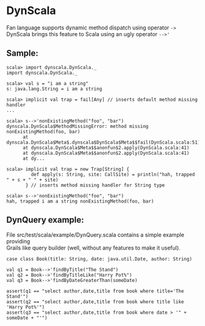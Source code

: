 DynScala
========

Fan language supports dynamic method dispatch using operator `->`  
DynScala brings this feature to Scala using an ugly operator `-->'`  

Sample:
-------

    scala> import dynscala.DynScala._
    import dynscala.DynScala._

    scala> val s = "i am a string"
    s: java.lang.String = i am a string

    scala> implicit val trap = fail[Any] // inserts default method missing handler
    ...

    scala> s-->'nonExistingMethod("foo", "bar")
    dynscala.DynScala$MethodMissingError: method missing nonExistingMethod(foo, bar)
          at dynscala.DynScala$Meta$.dynscala$DynScala$Meta$$fail(DynScala.scala:51)
          at dynscala.DynScala$Meta$$anonfun$2.apply(DynScala.scala:41)
          at dynscala.DynScala$Meta$$anonfun$2.apply(DynScala.scala:41)
          at dy...

    scala> implicit val trap = new Trap[String] { 
             def apply(s: String, site: CallSite) = println("hah, trapped " + s + " " + site) 
           } // inserts method missing handler for String type

    scala> s-->'nonExistingMethod("foo", "bar")
    hah, trapped i am a string nonExistingMethod(foo, bar)

DynQuery example:
-----------------

File src/test/scala/example/DynQuery.scala contains a simple example providing   
Grails like query builder (well, without any features to make it useful).  

    case class Book(title: String, date: java.util.Date, author: String)

    val q1 = Book-->'findByTitle("The Stand")
    val q2 = Book-->'findByTitleLike("Harry Pot%")
    val q3 = Book-->'findByDateGreaterThan(someDate)
 
    assert(q1 == "select author,date,title from book where title='The Stand'")
    assert(q2 == "select author,date,title from book where title like 'Harry Pot%'")
    assert(q3 == "select author,date,title from book where date > '" + someDate + "'")

